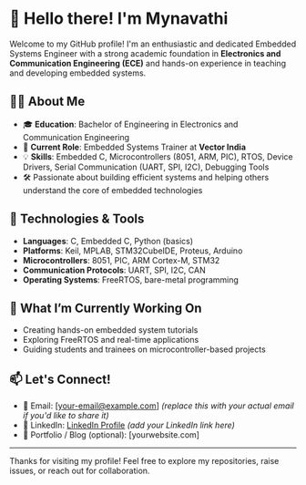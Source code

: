 # 👋 Hello there! I'm Mynavathi

Welcome to my GitHub profile! I'm an enthusiastic and dedicated Embedded Systems Engineer with a strong academic foundation in **Electronics and Communication Engineering (ECE)** and hands-on experience in teaching and developing embedded systems.

## 👩‍💻 About Me

- 🎓 **Education**: Bachelor of Engineering in Electronics and Communication Engineering  
- 💼 **Current Role**: Embedded Systems Trainer at **Vector India**  
- 💡 **Skills**: Embedded C, Microcontrollers (8051, ARM, PIC), RTOS, Device Drivers, Serial Communication (UART, SPI, I2C), Debugging Tools  
- 🛠️ Passionate about building efficient systems and helping others understand the core of embedded technologies

## 🔧 Technologies & Tools

- **Languages**: C, Embedded C, Python (basics)
- **Platforms**: Keil, MPLAB, STM32CubeIDE, Proteus, Arduino
- **Microcontrollers**: 8051, PIC, ARM Cortex-M, STM32
- **Communication Protocols**: UART, SPI, I2C, CAN
- **Operating Systems**: FreeRTOS, bare-metal programming

## 🚀 What I’m Currently Working On

- Creating hands-on embedded system tutorials
- Exploring FreeRTOS and real-time applications
- Guiding students and trainees on microcontroller-based projects

## 📫 Let's Connect!

- 📧 Email: [your-email@example.com] *(replace this with your actual email if you'd like to share it)*
- 💼 LinkedIn: [LinkedIn Profile](https://www.linkedin.com/in/your-profile) *(add your LinkedIn link here)*
- 🔗 Portfolio / Blog (optional): [yourwebsite.com]

---

Thanks for visiting my profile! Feel free to explore my repositories, raise issues, or reach out for collaboration.
